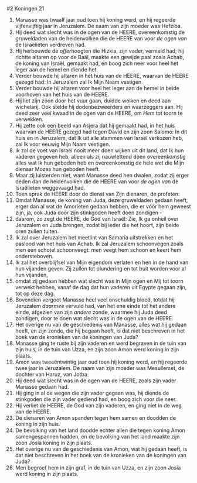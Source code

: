 #2 Koningen 21
1. Manasse was twaalf jaar oud toen hij koning werd, en hij regeerde vijfenvijftig jaar in Jeruzalem. De naam van zijn moeder was Hefziba.
2. Hij deed wat slecht was in de ogen van de HEERE, overeenkomstig de gruweldaden van de heidenvolken die de HEERE van voor *de ogen van* de Israëlieten verdreven had.
3. Hij herbouwde de *offer*hoogten die Hizkia, zijn vader, vernield had; hij richtte altaren op voor de Baäl, maakte een gewijde paal zoals Achab, de koning van Israël, gemaakt had, en boog zich neer voor heel het leger aan de hemel en diende het.
4. Verder bouwde hij altaren in het huis van de HEERE, waarvan de HEERE gezegd had: In Jeruzalem zal Ik Mijn Naam vestigen.
5. Verder bouwde hij altaren voor heel het leger aan de hemel in beide voorhoven van het huis van de HEERE.
6. Hij liet zijn zoon door het vuur gaan, duidde wolken en deed aan wichelarij. Ook stelde hij dodenbezweerders en waarzeggers aan. Hij deed zeer veel kwaad in de ogen van de HEERE, om *Hem* tot toorn te verwekken.
7. Hij zette ook een beeld van Asjera dat hij gemaakt had, in het huis waarvan de HEERE gezegd had tegen David en zijn zoon Salomo: In dit huis en in Jeruzalem, dat Ik uit alle stammen van Israël verkozen heb, zal Ik voor eeuwig Mijn Naam vestigen.
8. Ik zal de voet van Israël nooit meer doen wijken uit dit land, dat Ik hun vaderen gegeven heb, alleen als zij nauwlettend doen overeenkomstig alles wat Ik hun geboden heb en overeenkomstig de hele wet die Mijn dienaar Mozes hun geboden heeft.
9. Maar zij luisterden niet, want Manasse deed hen dwalen, zodat zij erger deden dan de heidenvolken die de HEERE van voor *de ogen van* de Israëlieten weggevaagd had.
10. Toen sprak de HEERE door de dienst van Zijn dienaren, de profeten:
11. Omdat Manasse, de koning van Juda, deze gruweldaden gedaan heeft, erger dan al wat de Amorieten gedaan hebben, die er vóór hem geweest zijn, ja, ook Juda door zijn stinkgoden heeft doen zondigen -
12. daarom, zo zegt de HEERE, de God van Israël: Zie, Ik ga onheil over Jeruzalem en Juda brengen, zodat bij ieder die het hoort, zijn beide oren zullen tuiten.
13. Ik zal over Jeruzalem het meetlint van Samaria uitstrekken en het paslood van het huis van Achab. Ik zal Jeruzalem schoonvegen zoals men een schotel schoonveegt: men veegt hem schoon en keert hem ondersteboven.
14. Ik zal het overblijfsel van Mijn eigendom verlaten en hen in de hand van hun vijanden geven. Zij zullen tot plundering en tot buit worden voor al hun vijanden,
15. omdat zij gedaan hebben wat slecht was in Mijn ogen en Mij tot toorn verwekt hebben, vanaf de dag dat hun vaderen uit Egypte gegaan zijn, tot op deze dag.
16. Bovendien vergoot Manasse heel veel onschuldig bloed, totdat hij Jeruzalem *daarmee* vervuld had, van het ene einde tot het andere einde, afgezien van zijn *andere* zonde, waarmee hij Juda deed zondigen, door te doen wat slecht was in de ogen van de HEERE.
17. Het overige nu van de geschiedenis van Manasse, alles wat hij gedaan heeft, en zijn zonde, die hij begaan heeft, is dat niet beschreven in het boek van de kronieken van de koningen van Juda?
18. Manasse ging te ruste bij zijn vaderen en werd begraven in de tuin van zijn huis, in de tuin van Uzza, en zijn zoon Amon werd koning in zijn plaats.
19. Amon was tweeëntwintig jaar oud toen hij koning werd, en hij regeerde twee jaar in Jeruzalem. De naam van zijn moeder was Mesullemet, de dochter van Haruz, van Jotba.
20. Hij deed wat slecht was in de ogen van de HEERE, zoals zijn vader Manasse gedaan had.
21. Hij ging in al de wegen die zijn vader gegaan was, hij diende de stinkgoden die zijn vader gediend had, en boog zich voor die neer.
22. Hij verliet de HEERE, de God van zijn vaderen, en ging niet in de weg van de HEERE.
23. De dienaren van Amon spanden tegen hem samen en doodden de koning in zijn huis.
24. De bevolking van het land doodde echter allen die tegen koning Amon samengespannen hadden, en de bevolking van het land maakte zijn zoon Josia koning in zijn plaats.
25. Het overige nu van de geschiedenis van Amon, wat hij gedaan heeft, is dat niet beschreven in het boek van de kronieken van de koningen van Juda?
26. Men begroef hem in zijn graf, in de tuin van Uzza, en zijn zoon Josia werd koning in zijn plaats.
